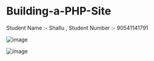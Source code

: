 # Building-a-PHP-Site

Student Name :- Shallu , Student Number :- 90541141791

![image](https://github.com/user-attachments/assets/ca5a96b6-666c-49b1-bb50-4bfd835f6ea8)


![image](https://github.com/user-attachments/assets/dedd05bb-e677-49e9-9271-e5a8b8db80ba)

